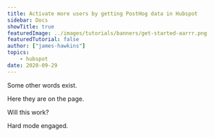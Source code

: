 ```yaml
---
title: Activate more users by getting PostHog data in Hubspot
sidebar: Docs
showTitle: true
featuredImage: ../images/tutorials/banners/get-started-aarrr.png
featuredTutorial: false
author: ["james-hawkins"]
topics:
    - hubspot
date: 2020-09-29
---
```


Some other words exist.

Here they are on the page.

Will this work?

Hard mode engaged.